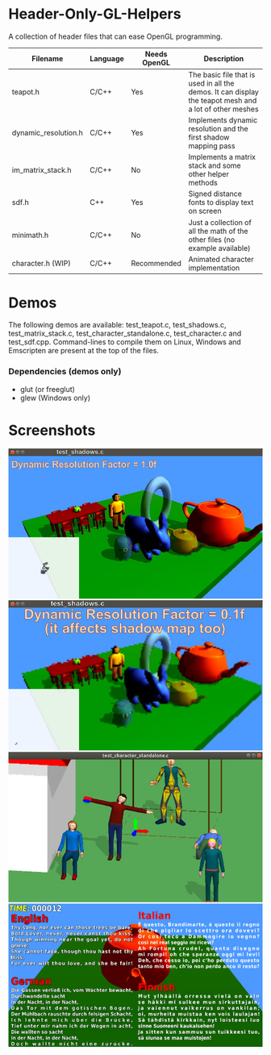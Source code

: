 # Header-Only-GL-Helpers
A collection of header files that can ease OpenGL programming.

Filename             | Language | Needs OpenGL | Description
---------------------|----------|--------------|-----------------------------------------------------------------
teapot.h             |   C/C++  |      Yes     | The basic file that is used in all the demos. It can display the teapot mesh and a lot of other meshes
dynamic_resolution.h |   C/C++  |      Yes     | Implements dynamic resolution and the first shadow mapping pass 
im_matrix_stack.h    |   C/C++  |      No      | Implements a matrix stack and some other helper methods
sdf.h                |   C++    |      Yes     | Signed distance fonts to display text on screen
minimath.h           |   C/C++  |      No      | Just a collection of all the math of the other files (no example available)  
character.h  (WIP)   |   C/C++  |  Recommended | Animated character implementation     

# Demos
The following demos are available: test_teapot.c, test_shadows.c, test_matrix_stack.c, test_character_standalone.c, test_character.c and test_sdf.cpp.
Command-lines to compile them on Linux, Windows and Emscripten are present at the top of the files.

### Dependencies (demos only)
* glut (or freeglut)
* glew (Windows only)

# Screenshots
![test_shadows](./Screenshots/test_shadows.jpg)
![test_shadows_dr](./Screenshots/test_shadows_dr.jpg)
![test_character_standalone](./Screenshots/test_character_standalone.jpg)
![test_sdf](./Screenshots/test_sdf.gif)



